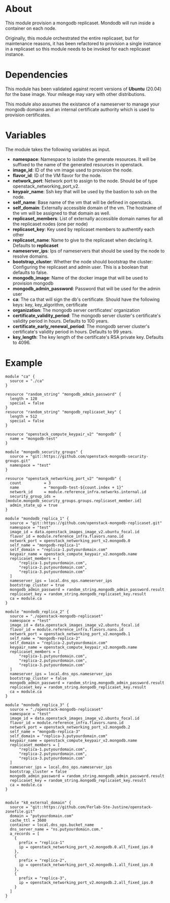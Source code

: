 # About

This module provision a mongodb replicaset. Mondodb will run inside a container on each node.

Originally, this module orchestrated the entire replicaset, but for maintenance reasons, it has been refactored to provision a single instance in a replicaset so this module needs to be invoked for each replicaset instance.

# Dependencies

This module has been validated against recent versions of **Ubuntu** (20.04) for the base image. Your mileage may vary with other distributions.

This module also assumes the existance of a nameserver to manage your mongodb domains and an internal certificate authority which is used to provision certificates.

# Variables

The module takes the following variables as input.

- **namespace**: Namespace to isolate the generate resources. It will be suffixed to the name of the generated resources in openstack.
- **image_id**: ID of the vm image used to provision the node.
- **flavor_id**: ID of the VM flavor for the node.
- **network_port**: Network port to assign to the node. Should be of type openstack_networking_port_v2.
- **keypair_name**: Ssh key that will be used by the bastion to ssh on the node.
- **self_name**: Base name of the vm that will be defined in openstack.
- **self_domain**: Externally accessible domain of the vm. The hostname of the vm will be assigned to that domain as well.
- **replicaset_members**: List of externally accessible domain names for all the replicaset nodes (one per node)
- **replicaset_key**: Key used by replicaset members to authentify each other
- **replicaset_name**: Name to give to the replicaset when declaring it. Defaults to **replicaset**
- **nameserver_ips**: Ips of nameservers that should be used by the node to resolve domains.
- **bootstrap_cluster**: Whether the node should bootstrap the cluster: Configuring the replicaset and admin user. This is a boolean that defaults to false.
- **mongodb_image**: Name of the docker image that will be used to provision mongodb
- **mongodb_admin_password**: Password that will be used for the admin user
- **ca**: The ca that will sign the db's certificate. Should have the following keys: key, key_algorithm, certificate
- **organization**: The mongodb server certificates' organization
- **certificate_validity_period**: The mongodb server cluster's certificate's validity period in hours. Defaults to 100 years.
- **certificate_early_renewal_period**: The mongodb server cluster's certificate's validity period in hours. Defaults to 99 years.
- **key_length**: The key length of the certificate's RSA private key. Defaults to 4096.

# Example

```
module "ca" {
  source = "./ca"
}

resource "random_string" "mongodb_admin_password" {
  length = 128
  special = false
}
resource "random_string" "mongodb_replicaset_key" {
  length = 512
  special = false
}

resource "openstack_compute_keypair_v2" "mongodb" {
  name = "mongodb-test"
}

module "mongodb_security_groups" {
  source = "git::https://github.com/openstack-mongodb-security-groups.git"
  namespace = "test"
}

resource "openstack_networking_port_v2" "mongodb" {
  count          = 3
  name           = "mongodb-test-${count.index + 1}"
  network_id     = module.reference_infra.networks.internal.id
  security_group_ids = [module.mongodb_security_groups.groups.replicaset_member.id]
  admin_state_up = true
}

module "mondodb_replica_1" {
  source = "git::https://github.com/openstack-mongodb-replicaset.git"
  namespace = "test"
  image_id = data.openstack_images_image_v2.ubuntu_focal.id
  flavor_id = module.reference_infra.flavors.nano.id
  network_port = openstack_networking_port_v2.mongodb.0
  self_name = "mongodb-replica-1"
  self_domain = "replica-1.putyourdomain.com"
  keypair_name = openstack_compute_keypair_v2.mongodb.name
  replicaset_members = [
      "replica-1.putyourdomain.com",
      "replica-2.putyourdomain.com",
      "replica-3.putyourdomain.com"
  ]
  nameserver_ips = local.dns_ops.nameserver_ips
  bootstrap_cluster = true
  mongodb_admin_password = random_string.mongodb_admin_password.result
  replicaset_key = random_string.mongodb_replicaset_key.result
  ca = module.ca
}

module "mondodb_replica_2" {
  source = "./openstack-mongodb-replicaset"
  namespace = "test"
  image_id = data.openstack_images_image_v2.ubuntu_focal.id
  flavor_id = module.reference_infra.flavors.nano.id
  network_port = openstack_networking_port_v2.mongodb.1
  self_name = "mongodb-replica-2"
  self_domain = "replica-2.putyourdomain.com"
  keypair_name = openstack_compute_keypair_v2.mongodb.name
  replicaset_members = [
      "replica-1.putyourdomain.com",
      "replica-2.putyourdomain.com",
      "replica-3.putyourdomain.com"
  ]
  nameserver_ips = local.dns_ops.nameserver_ips
  bootstrap_cluster = false
  mongodb_admin_password = random_string.mongodb_admin_password.result
  replicaset_key = random_string.mongodb_replicaset_key.result
  ca = module.ca
}

module "mondodb_replica_3" {
  source = "./openstack-mongodb-replicaset"
  namespace = "test"
  image_id = data.openstack_images_image_v2.ubuntu_focal.id
  flavor_id = module.reference_infra.flavors.nano.id
  network_port = openstack_networking_port_v2.mongodb.2
  self_name = "mongodb-replica-3"
  self_domain = "replica-3.putyourdomain.com"
  keypair_name = openstack_compute_keypair_v2.mongodb.name
  replicaset_members = [
      "replica-1.putyourdomain.com",
      "replica-2.putyourdomain.com",
      "replica-3.putyourdomain.com"
  ]
  nameserver_ips = local.dns_ops.nameserver_ips
  bootstrap_cluster = false
  mongodb_admin_password = random_string.mongodb_admin_password.result
  replicaset_key = random_string.mongodb_replicaset_key.result
  ca = module.ca
}


module "k8_external_domain" {
  source = "git::https://github.com/Ferlab-Ste-Justine/openstack-zonefile.git"
  domain = "putyourdomain.com"
  cache_ttl = 3600
  container = local.dns_ops.bucket_name
  dns_server_name = "ns.putyourdomain.com."
  a_records = [
    {
      prefix = "replica-1"
      ip = openstack_networking_port_v2.mongodb.0.all_fixed_ips.0
    },
    {
      prefix = "replica-2",
      ip = openstack_networking_port_v2.mongodb.1.all_fixed_ips.0
    },
    {
      prefix = "replica-3",
      ip = openstack_networking_port_v2.mongodb.2.all_fixed_ips.0
    }
  ]
}

```